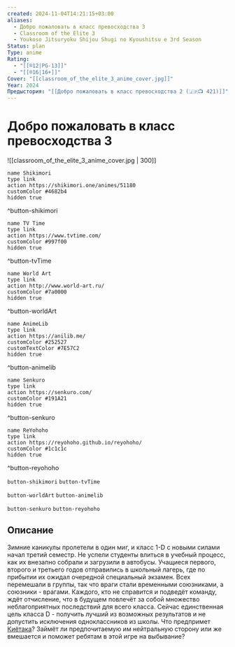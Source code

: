 ```yaml
---
created: 2024-11-04T14:21:15+03:00
aliases:
  - Добро пожаловать в класс превосходства 3
  - Classroom of the Elite 3
  - Youkoso Jitsuryoku Shijou Shugi no Kyoushitsu e 3rd Season
Status: plan
Type: anime
Rating:
  - "[[®️12|PG-13]]"
  - "[[®️16|16+]]"
Cover: "[[classroom_of_the_elite_3_anime_cover.jpg]]"
Year: 2024
Предыстория: "[[Добро пожаловать в класс превосходства 2 (🇯🇵📺 421)]]"
---
```


# Добро пожаловать в класс превосходства 3

![[classroom_of_the_elite_3_anime_cover.jpg | 300]]

```button
name Shikimori
type link
action https://shikimori.one/animes/51180
customColor #4682b4
hidden true
```
^button-shikimori

```button
name TV Time
type link
action https://www.tvtime.com/
customColor #997f00
hidden true
```
^button-tvTime

```button
name World Art
type link
action http://www.world-art.ru/
customColor #7a0000
hidden true
```
^button-worldArt

```button
name AnimeLib
type link
action https://anilib.me/
customColor #252527
customTextColor #7E57C2
hidden true
```
^button-animelib

```button
name Senkuro
type link
action https://senkuro.com/
customColor #191A21
hidden true
```
^button-senkuro

```button
name ReYohoho
type link
action https://reyohoho.github.io/reyohoho/
customColor #1c1c1c
hidden true
```
^button-reyohoho

`button-shikimori` `button-tvTime`

`button-worldArt` `button-animelib`

`button-senkuro` `button-reyohoho`

## Описание

Зимние каникулы пролетели в один миг, и класс 1-D с новыми силами начал третий семестр. Не успели студенты влиться в учебный процесс, как их внезапно собрали и загрузили в автобусы. Учащиеся первого, второго и третьего годов отправились в школьный лагерь, где по прибытии их ожидал очередной специальный экзамен. Всех перемешали в группы, так что враги стали временными союзниками, а союзники - врагами. Каждого, кто не справится и подведёт команду, ждёт отчисление, что в будущем повлечёт за собой множество неблагоприятных последствий для всего класса. Сейчас единственная цель класса D - получить лучший из возможных результатов и не допустить исключения одноклассников из школы. Что предпримет [Киётака](https://shikimori.one/characters/128909-kiyotaka-ayanokouji)? Займёт ли предпочитаемую им нейтральную сторону или же вмешается и поможет ребятам в этой игре на выбывание?
